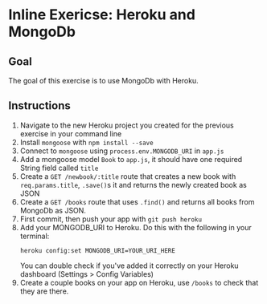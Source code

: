 # Inline Exericse: Heroku and MongoDb

## Goal

The goal of this exercise is to use MongoDb with Heroku.

## Instructions

1. Navigate to the new Heroku project you created for the previous exercise in your command line
1. Install `mongoose` with `npm install --save`
1. Connect to `mongoose` using `process.env.MONGODB_URI` in `app.js`
1. Add a mongoose model `Book` to `app.js`, it should have one required String
   field called `title`
1. Create a `GET /newbook/:title` route that creates a new book with
   `req.params.title`, `.save()`s it and returns the newly created book as JSON
1. Create a `GET /books` route that uses `.find()` and returns all books from
   MongoDb as JSON.
1. First commit, then push your app with `git push heroku`
1. Add your MONGODB_URI to Heroku. Do this with the following in your terminal:
    ```
    heroku config:set MONGODB_URI=YOUR_URI_HERE
    ```
    You can double check if you've added it correctly on your Heroku dashboard (Settings > Config Variables)
1. Create a couple books on your app on Heroku, use `/books` to check that they
   are there.
